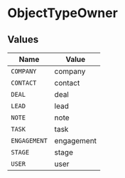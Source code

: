 # ObjectTypeOwner


## Values

| Name         | Value        |
| ------------ | ------------ |
| `COMPANY`    | company      |
| `CONTACT`    | contact      |
| `DEAL`       | deal         |
| `LEAD`       | lead         |
| `NOTE`       | note         |
| `TASK`       | task         |
| `ENGAGEMENT` | engagement   |
| `STAGE`      | stage        |
| `USER`       | user         |